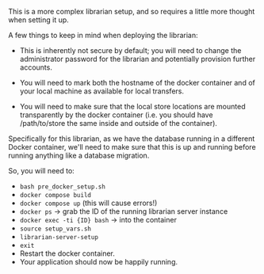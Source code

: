 This is a more complex librarian setup, and so requires a little more thought when setting
it up.

A few things to keep in mind when deploying the librarian:

- This is inherently not secure by default; you will need to change the administrator
  password for the librarian and potentially provision further accounts.

- You will need to mark both the hostname of the docker container and of your
  local machine as available for local transfers.

- You will need to make sure that the local store locations are mounted
  transparently by the docker container (i.e. you should have /path/to/store
  the same inside and outside of the container).

Specifically for this librarian, as we have the database running in a different Docker
container, we'll need to make sure that this is up and running before running anything
like a database migration.

So, you will need to:

- `bash pre_docker_setup.sh`
- `docker compose build`
- `docker compose up` (this will cause errors!)
- `docker ps` -> grab the ID of the running librarian server instance
- `docker exec -ti {ID} bash` -> into the container
- `source setup_vars.sh`
- `librarian-server-setup`
- `exit`
- Restart the docker container.
- Your application should now be happily running.